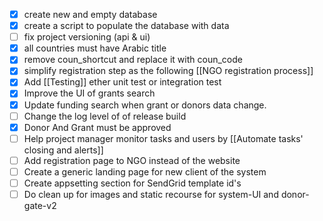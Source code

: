 - [x] create new and empty database 
- [x] create a script to populate the database with data 
- [ ] fix project versioning (api & ui)
- [x] all countries must have Arabic title 
- [x] remove coun_shortcut and replace it with coun_code
- [x] simplify registration step as the following [[NGO registration process]]
- [x] Add [[Testing]] ether unit test or integration test
- [x] Improve the UI of grants search 
- [x] Update funding search when grant or donors data change.
- [ ] Change the log level of of release build
- [x] Donor And Grant must be approved
- [ ] Help project manager monitor tasks and users by [[Automate tasks' closing and alerts]]
- [ ] Add registration page to NGO instead of the website 
- [ ] Create a generic landing page for new client of the system
- [ ] Create appsetting section for SendGrid template id's
- [ ] Do clean up for images and static recourse for system-UI and donor-gate-v2
